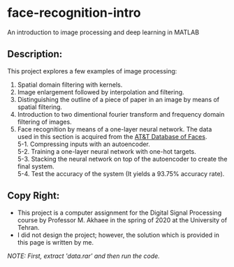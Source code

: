 # face-recognition-intro
An introduction to image processing and deep learning in MATLAB

## Description:
This project explores a few examples of image processing:
1. Spatial domain filtering with kernels.
2. Image enlargement followed by interpolation and filtering.
3. Distinguishing the outline of a piece of paper in an image by means of spatial filtering.
4. Introduction to two dimentional fourier transform and frequency domain filtering of images.
5. Face recognition by means of a one-layer neural network. The data used in this section is acquired from the [AT&T Database of Faces](https://www.kaggle.com/kasikrit/att-database-of-faces/).  
	5-1. Compressing inputs with an autoencoder.  
	5-2. Training a one-layer neural network with one-hot targets.  
	5-3. Stacking the neural network on top of the autoencoder to create the final system.  
	5-4. Test the accuracy of the system (It yields a 93.75% accuracy rate).

## Copy Right:
* This project is a computer assignment for the Digital Signal Processing course by Professor M. Akhaee in the spring of 2020 at the University of Tehran.
* I did not design the project; however, the solution which is provided in this page is written by me.

*NOTE: First, extract 'data.rar' and then run the code.*
